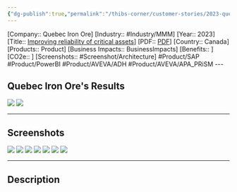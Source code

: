 ```yaml
---
{"dg-publish":true,"permalink":"/thibs-corner/customer-stories/2023-quebec-iron-ore-improving-reliability-of-critical-assets/"}
---
```


[Company:: Quebec Iron Ore]
[Industry:: #Industry/MMM]
[Year:: 2023]
[Title:: [Improving reliability of critical assets](Homepage%20Example.md)]
[PDF:: [PDF](Homepage%20Example.md)]
[Country:: Canada]
[Products:: Product]
[Business Impacts:: BusinessImpacts]
[Benefits:: ]
[CO2e:: ]
[Screenshots:: #Screenshot/Architecture]
#Product/SAP #Product/PowerBI  #Product/AVEVA/ADH #Product/AVEVA/APA_PRiSM ---
## Quebec Iron Ore's Results
![](https://i.imgur.com/u4Zaa5X.png)
![](https://i.imgur.com/VcDIQWs.jpg)

---
## Screenshots
![](https://i.imgur.com/I5Qqpjw.png)
![](https://i.imgur.com/VsnCDIP.png)
![](https://i.imgur.com/prfa57s.png)
![](https://i.imgur.com/JvGGTk4.png)
![](https://i.imgur.com/OF50mMK.png)
![](https://i.imgur.com/epW4iod.png)
![](https://i.imgur.com/lt7wqf6.png)

---
## Description